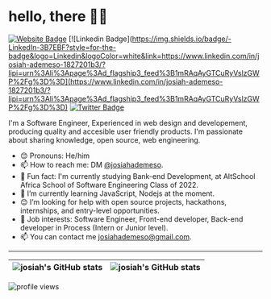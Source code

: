 # hello, there 👋🏾

[![Website Badge](https://img.shields.io/badge/-Portfolio-3B7EBF?style=for-the-badge&logo=Google-Chrome&logoColor=white&link=https://josiahsportfolio.netlify.app/)](https://josiahsportfolio.netlify.app) [![Linkedin Badge](https://img.shields.io/badge/-LinkedIn-3B7EBF?style=for-the-badge&logo=Linkedin&logoColor=white&link=https://www.linkedin.com/in/josiah-ademeso-1827201b3/?lipi=urn%3Ali%3Apage%3Ad_flagship3_feed%3B1mRAqAyGTCuRyVslzGWP%2Fg%3D%3D](https://www.linkedin.com/in/josiah-ademeso-1827201b3/?lipi=urn%3Ali%3Apage%3Ad_flagship3_feed%3B1mRAqAyGTCuRyVslzGWP%2Fg%3D%3D) [![Twitter Badge](https://img.shields.io/badge/-@josiahademeso-3B7EBF?style=for-the-badge&logo=twitter&logoColor=white&link=https://twitter.com/josiahademeso)](https://twitter.com/josiahademeso)

I'm a Software Engineer, Experienced in web design and developement, producing quality and accesible user friendly products. I'm passionate about sharing knowledge, open source, web engineering.
- 😊 Pronouns: He/him
- 📫 How to reach me: DM [@josiahademeso](https://twitter.com/josiahademeso).
- 💙 Fun fact: I'm currently studying Bank-end Development, at AltSchool Africa School of Software Engineering Class of 2022.
- 🌱 I’m currently learning JavaScript, Nodejs at the moment.
- 😊 I’m looking for help with open source projects, hackathons, internships, and entry-level opportunities.
- 💼 Job interests: Software Engineer, Front-end developer, Back-end developer in Process (Intern or Junior level).
- 📫 You can contact me josiahademeso@gmail.com.

---

| <img align="center" src="https://github-readme-stats.vercel.app/api?username=ademesojosiah&show_icons=true&include_all_commits=true&hide_border=true" alt="josiah's GitHub stats" /> | <img align="center" src="https://github-readme-stats.vercel.app/api/top-langs/?username=ademesojosiah&langs_count=8&layout=compact&hide=php&hide_border=true" alt="josiah's GitHub stats" /> |
| ------------- | ------------- |

<img src="https://gpvc.arturio.dev/ademesojosiah" alt="profile views">
